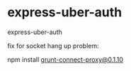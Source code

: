 # express-uber-auth
express-uber-auth


fix for socket hang up problem:

npm install grunt-connect-proxy@0.1.10
